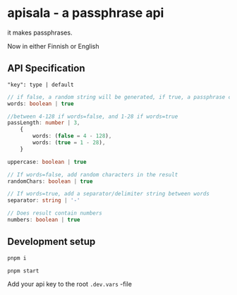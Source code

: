 # apisala - a passphrase api

it makes passphrases.

Now in either Finnish or English

## API Specification

`"key": type | default`

```typescript
// if false, a random string will be generated, if true, a passphrase consisting of random words will be generated.
words: boolean | true

//between 4-128 if words=false, and 1-28 if words=true
passLength: number | 3,
	{
		words: (false = 4 - 128),
		words: (true = 1 - 28),
	}

uppercase: boolean | true

// If words=false, add random characters in the result
randomChars: boolean | true

// If words=true, add a separator/delimiter string between words
separator: string | '-'

// Does result contain numbers
numbers: boolean | true
```

## Development setup

```sh
pnpm i
```

```sh
pnpm start
```

Add your api key to the root `.dev.vars` -file
